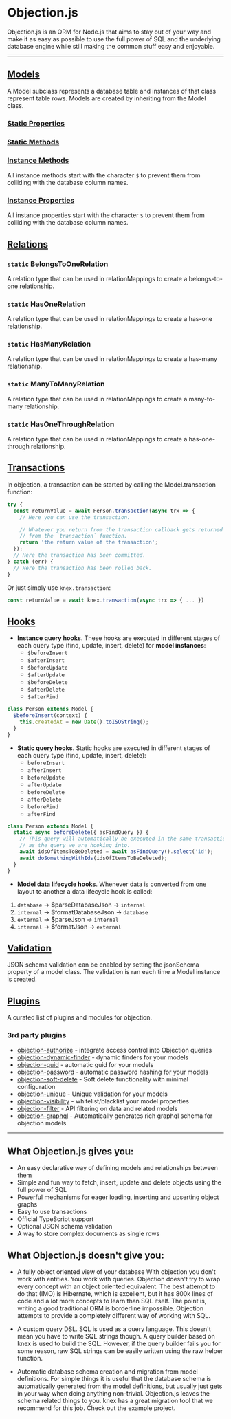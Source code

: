 # Objection.js

Objection.js is an ORM for Node.js that aims to stay out of your way and make it as easy as possible to use the full
power of SQL and the underlying database engine while still making the common stuff easy and enjoyable.

---

## [Models](https://vincit.github.io/objection.js/guide/models.html#models)

A Model subclass represents a database table and instances of that class represent table rows. Models are created by
inheriting from the Model class.

### [Static Properties](https://vincit.github.io/objection.js/api/model/static-properties.html#static-properties)

### [Static Methods](https://vincit.github.io/objection.js/api/model/static-methods.html#static-methods)

### [Instance Methods](https://vincit.github.io/objection.js/api/model/instance-methods.html#instance-methods)
All instance methods start with the character `$` to prevent them from colliding with the database column names.

### [Instance Properties](https://vincit.github.io/objection.js/api/model/instance-properties.html#instance-properties)
All instance properties start with the character `$` to prevent them from colliding with the database column names.

## [Relations](https://vincit.github.io/objection.js/guide/relations.html)

### `static` BelongsToOneRelation
A relation type that can be used in relationMappings to create a belongs-to-one relationship.

### `static` HasOneRelation
A relation type that can be used in relationMappings to create a has-one relationship.

### `static` HasManyRelation
A relation type that can be used in relationMappings to create a has-many relationship.

### `static` ManyToManyRelation
A relation type that can be used in relationMappings to create a many-to-many relationship.

### `static` HasOneThroughRelation
A relation type that can be used in relationMappings to create a has-one-through relationship.

## [Transactions](https://vincit.github.io/objection.js/guide/transactions.html)

In objection, a transaction can be started by calling the Model.transaction function:

```ts
try {
  const returnValue = await Person.transaction(async trx => {
    // Here you can use the transaction.

    // Whatever you return from the transaction callback gets returned
    // from the `transaction` function.
    return 'the return value of the transaction';
  });
  // Here the transaction has been committed.
} catch (err) {
  // Here the transaction has been rolled back.
}
```

Or just simply use `knex.transaction`:

```ts
const returnValue = await knex.transaction(async trx => { ... })
```

## [Hooks](https://vincit.github.io/objection.js/guide/hooks.html#hooks)

- **Instance query hooks**. These hooks are executed in different stages of each query type (find, update, insert, delete)
for **model instances**:
  - `$beforeInsert`
  - `$afterInsert`
  - `$beforeUpdate`
  - `$afterUpdate`
  - `$beforeDelete`
  - `$afterDelete`
  - `$afterFind`
```ts
class Person extends Model {
  $beforeInsert(context) {
    this.createdAt = new Date().toISOString();
  }
}
```

- **Static query hooks**. Static hooks are executed in different stages of each query type (find, update, insert, delete):
  - `beforeInsert`
  - `afterInsert`
  - `beforeUpdate`
  - `afterUpdate`
  - `beforeDelete`
  - `afterDelete`
  - `beforeFind`
  - `afterFind`
```ts
class Person extends Model {
  static async beforeDelete({ asFindQuery }) {
    // This query will automatically be executed in the same transaction
    // as the query we are hooking into.
    await idsOfItemsToBeDeleted = await asFindQuery().select('id');
    await doSomethingWithIds(idsOfItemsToBeDeleted);
  }
}
```

- **Model data lifecycle hooks**.
Whenever data is converted from one layout to another a data lifecycle hook is called:

1. `database` -> $parseDatabaseJson -> `internal`
2. `internal` -> $formatDatabaseJson -> `database`
3. `external` -> $parseJson -> `internal`
4. `internal` -> $formatJson -> `external`

## [Validation](https://vincit.github.io/objection.js/guide/validation.html#validation)

JSON schema validation can be enabled by setting the jsonSchema property of a model class. 
The validation is ran each time a Model instance is created.

## [Plugins](https://vincit.github.io/objection.js/guide/plugins.html)

A curated list of plugins and modules for objection.

### 3rd party plugins

- [objection-authorize](https://github.com/JaneJeon/objection-authorize) - integrate access control into Objection queries
- [objection-dynamic-finder](https://github.com/snlamm/objection-dynamic-finder) - dynamic finders for your models
- [objection-guid](https://github.com/seegno/objection-guid) - automatic guid for your models
- [objection-password](https://github.com/scoutforpets/objection-password) - automatic password hashing for your models
- [objection-soft-delete](https://github.com/griffinpp/objection-soft-delete) - Soft delete functionality with minimal configuration
- [objection-unique](https://github.com/seegno/objection-unique) - Unique validation for your models
- [objection-visibility](https://github.com/oscaroox/objection-visibility) - whitelist/blacklist your model properties
- [objection-filter](https://github.com/tandg-digital/objection-filter) - API filtering on data and related models
- [objection-graphql](https://github.com/vincit/objection-graphql) - Automatically generates rich graphql schema for objection models

---

## What Objection.js gives you:

- An easy declarative way of defining models and relationships between them
- Simple and fun way to fetch, insert, update and delete objects using the full power of SQL
- Powerful mechanisms for eager loading, inserting and upserting object graphs
- Easy to use transactions
- Official TypeScript support
- Optional JSON schema validation
- A way to store complex documents as single rows

## What Objection.js doesn't give you:

- A fully object oriented view of your database With objection you don't work with entities. You work with queries. 
Objection doesn't try to wrap every concept with an object oriented equivalent. The best attempt to do that (IMO) is 
Hibernate, which is excellent, but it has 800k lines of code and a lot more concepts to learn than SQL itself. The point
is, writing a good traditional ORM is borderline impossible. Objection attempts to provide a completely different way of
working with SQL.

- A custom query DSL. SQL is used as a query language. This doesn't mean you have to write SQL strings though. A query
builder based on knex is used to build the SQL. However, if the query builder fails you for some reason, raw SQL strings
can be easily written using the raw helper function.
- Automatic database schema creation and migration from model definitions. For simple things it is useful that the 
database schema is automatically generated from the model definitions, but usually just gets in your way when doing 
anything non-trivial. Objection.js leaves the schema related things to you. knex has a great migration tool that we 
recommend for this job. Check out the example project.